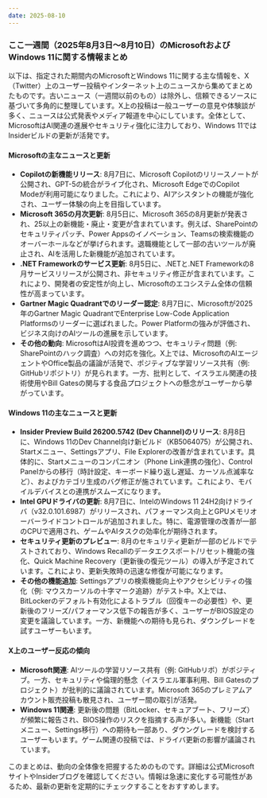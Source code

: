 ```yaml
---
date: 2025-08-10
---
```


### ここ一週間（2025年8月3日～8月10日）のMicrosoftおよびWindows 11に関する情報まとめ

以下は、指定された期間内のMicrosoftとWindows 11に関する主な情報を、X（Twitter）上のユーザー投稿やインターネット上のニュースから集めてまとめたものです。古いニュース（一週間以前のもの）は除外し、信頼できるソースに基づいて多角的に整理しています。X上の投稿は一般ユーザーの意見や体験談が多く、ニュースは公式発表やメディア報道を中心にしています。全体として、MicrosoftはAI関連の進展やセキュリティ強化に注力しており、Windows 11ではInsiderビルドの更新が活発です。

#### Microsoftの主なニュースと更新
- **Copilotの新機能リリース**: 8月7日に、Microsoft Copilotのリリースノートが公開され、GPT-5の統合がライブ化され、Microsoft EdgeでのCopilot Modeが利用可能になりました。これにより、AIアシスタントの機能が強化され、ユーザー体験の向上を目指しています。
- **Microsoft 365の月次更新**: 8月5日に、Microsoft 365の8月更新が発表され、25以上の新機能・廃止・変更が含まれています。例えば、SharePointのセキュリティパッチ、Power Appsのイノベーション、Teamsの検索機能のオーバーホールなどが挙げられます。退職機能として一部の古いツールが廃止され、AIを活用した新機能が追加されています。
- **.NET Frameworkのサービス更新**: 8月5日に、.NETと.NET Frameworkの8月サービスリリースが公開され、非セキュリティ修正が含まれています。これにより、開発者の安定性が向上し、Microsoftのエコシステム全体の信頼性が高まっています。
- **Gartner Magic Quadrantでのリーダー認定**: 8月7日に、Microsoftが2025年のGartner Magic QuadrantでEnterprise Low-Code Application Platformsのリーダーに選ばれました。Power Platformの強みが評価され、ビジネス向けのAIツールの進展を示しています。
- **その他の動向**: MicrosoftはAI投資を進めつつ、セキュリティ問題（例: SharePointのハック調査）への対応を強化。X上では、MicrosoftのAIエージェントやOffice製品の議論が活発で、ポジティブな学習リソース共有（例: GitHubリポジトリ）が見られます。一方、批判として、イスラエル関連の技術使用やBill Gatesの関与する食品プロジェクトへの懸念がユーザーから挙がっています。

#### Windows 11の主なニュースと更新
- **Insider Preview Build 26200.5742 (Dev Channel)のリリース**: 8月8日に、Windows 11のDev Channel向け新ビルド（KB5064075）が公開され、Startメニュー、Settingsアプリ、File Explorerの改善が含まれています。具体的に、Startメニューのコンパニオン（Phone Link連携の強化）、Control Panelからの移行（時計設定、キーボード繰り返し遅延、カーソル点滅率など）、およびカテゴリ生成のバグ修正が施されています。これにより、モバイルデバイスとの連携がスムーズになります。
- **Intel GPUドライバの更新**: 8月7日に、IntelのWindows 11 24H2向けドライバ（v32.0.101.6987）がリリースされ、パフォーマンス向上とGPUメモリオーバーライドコントロールが追加されました。特に、電源管理の改善が一部のCPUで適用され、ゲームやAIタスクの効率化が期待されます。
- **セキュリティ更新のプレビュー**: 8月のセキュリティ更新が一部のビルドでテストされており、Windows Recallのデータエクスポート/リセット機能の強化、Quick Machine Recovery（更新後の復元ツール）の導入が予定されています。これにより、更新失敗時の迅速な修復が可能になります。
- **その他の機能追加**: Settingsアプリの検索機能向上やアクセシビリティの強化（例: マウスカーソルの十字マーク追跡）がテスト中。X上では、BitLockerのデフォルト有効化によるトラブル（回復キーの必要性）や、更新後のフリーズ/パフォーマンス低下の報告が多く、ユーザーがBIOS設定の変更を議論しています。一方、新機能への期待も見られ、ダウングレードを試すユーザーもいます。

#### X上のユーザー反応の傾向
- **Microsoft関連**: AIツールの学習リソース共有（例: GitHubリポ）がポジティブ。一方、セキュリティや倫理的懸念（イスラエル軍事利用、Bill Gatesのプロジェクト）が批判的に議論されています。Microsoft 365のプレミアムアカウント販売投稿も散見され、ユーザー間の取引が活発。
- **Windows 11関連**: 更新後の問題（BitLocker、セキュアブート、フリーズ）が頻繁に報告され、BIOS操作のリスクを指摘する声が多い。新機能（Startメニュー、Settings移行）への期待も一部あり、ダウングレードを検討するユーザーもいます。ゲーム関連の投稿では、ドライバ更新の影響が議論されています。

このまとめは、動向の全体像を把握するためのものです。詳細は公式MicrosoftサイトやInsiderブログを確認してください。情報は急速に変化する可能性があるため、最新の更新を定期的にチェックすることをおすすめします。